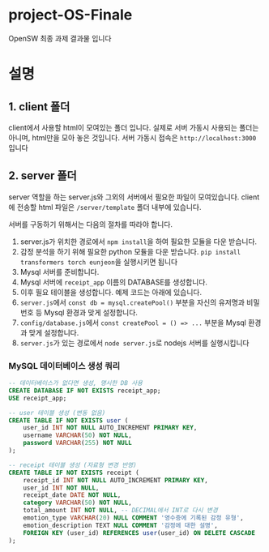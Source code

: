 # project-OS-Finale
OpenSW 최종 과제 결과물 입니다

# 설명
## 1. client 폴더

client에서 사용할 html이 모여있는 폴더 입니다.
실제로 서버 가동시 사용되는 폴더는 아니며, html만을 모아 놓은 것입니다.
서버 가동시 접속은 `http://localhost:3000` 입니다


## 2. server 폴더

server 역할을 하는 server.js와 그외의 서버에서 필요한 파일이 모여있습니다.
client에 전송할 html 파일은 `/server/template` 폴더 내부에 있습니다.

서버를 구동하기 위해서는 다음의 절차를 따라야 합니다.

1. server.js가 위치한 경로에서 `npm install`을 하여 필요한 모듈을 다운 받습니다.
2. 감정 분석을 하기 위해 필요한 python 모듈을 다운 받습니다. `pip install transformers torch eunjeon`을 실행시키면 됩니다
3. Mysql 서버를 준비합니다.
4. Mysql 서버에 `receipt_app` 이름의 DATABASE를 생성합니다.
5. 이후 필요 테이블을 생성합니다. 예제 코드는 아래에 있습니다.
6. `server.js`에서 `const db = mysql.createPool()` 부분을 자신의 유저명과 비밀번호 등 Mysql 환경과 맞게 설정합니다.
7. `config/database.js`에서 `const createPool = () => ...` 부분을 Mysql 환경과 맞게 설정합니다.
8. `server.js`가 있는 경로에서 `node server.js`로 nodejs 서버를 실행시킵니다

### MySQL 데이터베이스 생성 쿼리
```SQL
-- 데이터베이스가 없다면 생성, 명시한 DB 사용
CREATE DATABASE IF NOT EXISTS receipt_app;
USE receipt_app;

-- user 테이블 생성 (변동 없음)
CREATE TABLE IF NOT EXISTS user (
    user_id INT NOT NULL AUTO_INCREMENT PRIMARY KEY,
    username VARCHAR(50) NOT NULL,
    password VARCHAR(255) NOT NULL
);

-- receipt 테이블 생성 (자료형 변경 반영)
CREATE TABLE IF NOT EXISTS receipt (
    receipt_id INT NOT NULL AUTO_INCREMENT PRIMARY KEY,
    user_id INT NOT NULL,
    receipt_date DATE NOT NULL,
    category VARCHAR(50) NOT NULL,
    total_amount INT NOT NULL, -- DECIMAL에서 INT로 다시 변경
    emotion_type VARCHAR(20) NULL COMMENT '영수증에 기록된 감정 유형',
    emotion_description TEXT NULL COMMENT '감정에 대한 설명',
    FOREIGN KEY (user_id) REFERENCES user(user_id) ON DELETE CASCADE
);
```
